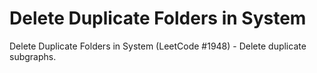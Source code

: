 # Delete Duplicate Folders in System

Delete Duplicate Folders in System (LeetCode #1948) - Delete duplicate subgraphs.
